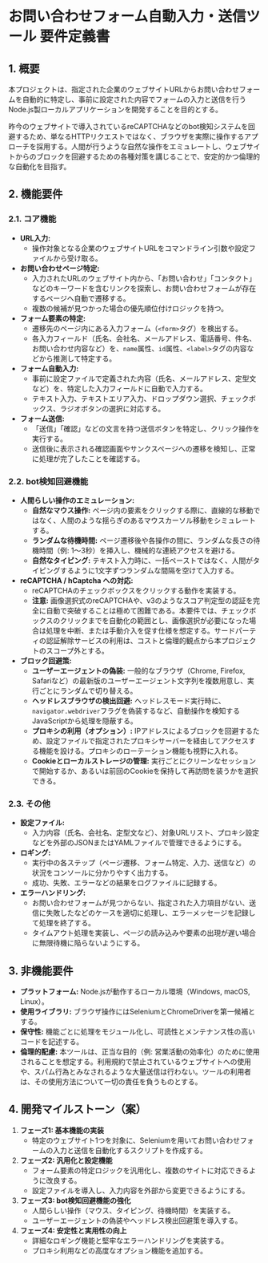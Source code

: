 # お問い合わせフォーム自動入力・送信ツール 要件定義書

## 1. 概要

本プロジェクトは、指定された企業のウェブサイトURLからお問い合わせフォームを自動的に特定し、事前に設定された内容でフォームの入力と送信を行うNode.js製ローカルアプリケーションを開発することを目的とする。

昨今のウェブサイトで導入されているreCAPTCHAなどのbot検知システムを回避するため、単なるHTTPリクエストではなく、ブラウザを実際に操作するアプローチを採用する。人間が行うような自然な操作をエミュレートし、ウェブサイトからのブロックを回避するための各種対策を講じることで、安定的かつ倫理的な自動化を目指す。

## 2. 機能要件

### 2.1. コア機能

- **URL入力:**
    - 操作対象となる企業のウェブサイトURLをコマンドライン引数や設定ファイルから受け取る。
- **お問い合わせページ特定:**
    - 入力されたURLのウェブサイト内から、「お問い合わせ」「コンタクト」などのキーワードを含むリンクを探索し、お問い合わせフォームが存在するページへ自動で遷移する。
    - 複数の候補が見つかった場合の優先順位付けロジックを持つ。
- **フォーム要素の特定:**
    - 遷移先のページ内にある入力フォーム（`<form>`タグ）を検出する。
    - 各入力フィールド（氏名、会社名、メールアドレス、電話番号、件名、お問い合わせ内容など）を、`name`属性、`id`属性、`<label>`タグの内容などから推測して特定する。
- **フォーム自動入力:**
    - 事前に設定ファイルで定義された内容（氏名、メールアドレス、定型文など）を、特定した入力フィールドに自動で入力する。
    - テキスト入力、テキストエリア入力、ドロップダウン選択、チェックボックス、ラジオボタンの選択に対応する。
- **フォーム送信:**
    - 「送信」「確認」などの文言を持つ送信ボタンを特定し、クリック操作を実行する。
    - 送信後に表示される確認画面やサンクスページへの遷移を検知し、正常に処理が完了したことを確認する。

### 2.2. bot検知回避機能

- **人間らしい操作のエミュレーション:**
    - **自然なマウス操作:** ページ内の要素をクリックする際に、直線的な移動ではなく、人間のような揺らぎのあるマウスカーソル移動をシミュレートする。
    - **ランダムな待機時間:** ページ遷移後や各操作の間に、ランダムな長さの待機時間（例: 1〜3秒）を挿入し、機械的な連続アクセスを避ける。
    - **自然なタイピング:** テキスト入力時に、一括ペーストではなく、人間がタイピングするように1文字ずつランダムな間隔を空けて入力する。
- **reCAPTCHA / hCaptcha への対応:**
    - reCAPTCHAのチェックボックスをクリックする動作を実装する。
    - **注意:** 画像選択式のreCAPTCHAや、v3のようなスコア判定型の認証を完全に自動で突破することは極めて困難である。本要件では、チェックボックスのクリックまでを自動化の範囲とし、画像選択が必要になった場合は処理を中断、または手動介入を促す仕様を想定する。サードパーティの認証解除サービスの利用は、コストと倫理的観点から本プロジェクトのスコープ外とする。
- **ブロック回避策:**
    - **ユーザーエージェントの偽装:** 一般的なブラウザ（Chrome, Firefox, Safariなど）の最新版のユーザーエージェント文字列を複数用意し、実行ごとにランダムで切り替える。
    - **ヘッドレスブラウザの検出回避:** ヘッドレスモード実行時に、`navigator.webdriver`フラグを偽装するなど、自動操作を検知するJavaScriptから処理を隠蔽する。
    - **プロキシの利用（オプション）:** IPアドレスによるブロックを回避するため、設定ファイルで指定されたプロキシサーバーを経由してアクセスする機能を設ける。プロキシのローテーション機能も視野に入れる。
    - **Cookieとローカルストレージの管理:** 実行ごとにクリーンなセッションで開始するか、あるいは前回のCookieを保持して再訪問を装うかを選択できる。

### 2.3. その他

- **設定ファイル:**
    - 入力内容（氏名、会社名、定型文など）、対象URLリスト、プロキシ設定などを外部のJSONまたはYAMLファイルで管理できるようにする。
- **ロギング:**
    - 実行中の各ステップ（ページ遷移、フォーム特定、入力、送信など）の状況をコンソールに分かりやすく出力する。
    - 成功、失敗、エラーなどの結果をログファイルに記録する。
- **エラーハンドリング:**
    - お問い合わせフォームが見つからない、指定された入力項目がない、送信に失敗したなどのケースを適切に処理し、エラーメッセージを記録して処理を終了する。
    - タイムアウト処理を実装し、ページの読み込みや要素の出現が遅い場合に無限待機に陥らないようにする。

## 3. 非機能要件

- **プラットフォーム:** Node.jsが動作するローカル環境（Windows, macOS, Linux）。
- **使用ライブラリ:** ブラウザ操作にはSeleniumとChromeDriverを第一候補とする。
- **保守性:** 機能ごとに処理をモジュール化し、可読性とメンテナンス性の高いコードを記述する。
- **倫理的配慮:** 本ツールは、正当な目的（例: 営業活動の効率化）のために使用されることを想定する。利用規約で禁止されているウェブサイトへの使用や、スパム行為とみなされるような大量送信は行わない。ツールの利用者は、その使用方法について一切の責任を負うものとする。

## 4. 開発マイルストーン（案）

1.  **フェーズ1: 基本機能の実装**
    - 特定のウェブサイト1つを対象に、Seleniumを用いてお問い合わせフォームの入力と送信を自動化するスクリプトを作成する。
2.  **フェーズ2: 汎用化と設定機能**
    - フォーム要素の特定ロジックを汎用化し、複数のサイトに対応できるように改良する。
    - 設定ファイルを導入し、入力内容を外部から変更できるようにする。
3.  **フェーズ3: bot検知回避機能の強化**
    - 人間らしい操作（マウス、タイピング、待機時間）を実装する。
    - ユーザーエージェントの偽装やヘッドレス検出回避策を導入する。
4.  **フェーズ4: 安定性と実用性の向上**
    - 詳細なロギング機能と堅牢なエラーハンドリングを実装する。
    - プロキシ利用などの高度なオプション機能を追加する。
